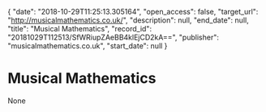 {
  "date": "2018-10-29T11:25:13.305164", 
  "open_access": false, 
  "target_url": "http://musicalmathematics.co.uk/", 
  "description": null, 
  "end_date": null, 
  "title": "Musical Mathematics", 
  "record_id": "20181029T112513/SfWRiupZAeBB4klEjCD2kA==", 
  "publisher": "musicalmathematics.co.uk", 
  "start_date": null
}

# Musical Mathematics

None